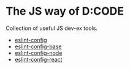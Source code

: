 # The JS way of D:CODE

Collection of useful JS dev-ex tools.

* [eslint-config](./packages/eslint-config)
* [eslint-config-base](./packages/eslint-config-base)
* [eslint-config-node](./packages/eslint-config-node)
* [eslint-config-react](./packages/eslint-config-react)
